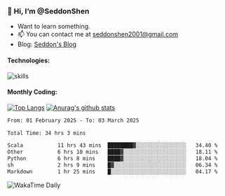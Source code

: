 ### 👋 Hi, I’m @SeddonShen
- Want to learn something.
- 📫 You can contact me at seddonshen2001@gmail.com
- Blog: [Seddon's Blog](https://seddonshen.github.io/)
#### Technologies:

![skills](https://skillicons.dev/icons?i=scala,js,html,css,bootstrap,jquery,c,cpp,cloudflare,django,docker,flask,git,github,githubactions,linux,latex,mysql,nodejs,ps,php,pr,py,raspberrypi,redis,unreal,v,vscode,vue,bash)

#### Monthly Coding:
[![Top Langs](https://github-readme-stats.vercel.app/api/top-langs?username=seddonshen&show_icons=true&locale=en&layout=compact&hide=html&langs_count=8)](https://github.com/SeddonShen/)
[![Anurag's github stats](https://github-readme-stats.vercel.app/api?username=SeddonShen&count_private=true&show_icons=true)](https://github.com/anuraghazra/github-readme-stats)
<!--START_SECTION:waka-->

```txt
From: 01 February 2025 - To: 03 March 2025

Total Time: 34 hrs 3 mins

Scala           11 hrs 43 mins  ████████▓░░░░░░░░░░░░░░░░   34.40 %
Other           6 hrs 10 mins   ████▓░░░░░░░░░░░░░░░░░░░░   18.11 %
Python          6 hrs 8 mins    ████▓░░░░░░░░░░░░░░░░░░░░   18.04 %
sh              2 hrs 9 mins    █▓░░░░░░░░░░░░░░░░░░░░░░░   06.34 %
Markdown        1 hr 25 mins    █░░░░░░░░░░░░░░░░░░░░░░░░   04.17 %
```

<!--END_SECTION:waka-->

![WakaTime Daily](https://wakatime.com/share/@seddon2001/61a7e342-5f12-4fea-bf92-1fac161e97d6.svg)
<!---
SeddonShen/SeddonShen is a ✨ special ✨ repository because its `README.md` (this file) appears on your GitHub profile.
You can click the Preview link to take a look at your changes.
--->
